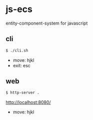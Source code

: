 # js-ecs

entity-component-system for javascript

## cli

```bash
$ ./cli.sh
```

* move: hjkl
* exit: esc

## web

```bash
$ http-server .
```

<http://localhost:8080/>

* move: hjkl